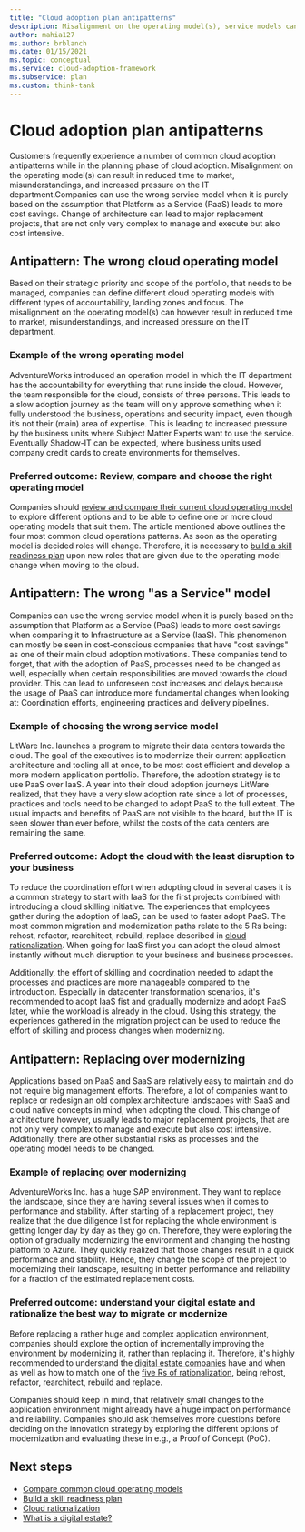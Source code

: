 ```yaml
---
title: "Cloud adoption plan antipatterns"
description: Misalignment on the operating model(s), service models can however result in reduced time to market, misunderstandings, and increased pressure on the IT department.
author: mahia127
ms.author: brblanch
ms.date: 01/15/2021
ms.topic: conceptual
ms.service: cloud-adoption-framework
ms.subservice: plan
ms.custom: think-tank
---
```


# Cloud adoption plan antipatterns

Customers frequently experience a number of common cloud adoption antipatterns while in the planning phase of cloud adoption. Misalignment on the operating model(s) can result in reduced time to market, misunderstandings, and increased pressure on the IT department.Companies can use the wrong service model when it is purely based on the assumption that Platform as a Service (PaaS) leads to more cost savings. Change of architecture can lead to major replacement projects, that are not only very complex to manage and execute but also cost intensive.

## Antipattern: The wrong cloud operating model

Based on their strategic priority and scope of the portfolio, that needs to be managed, companies can define different cloud operating models with different types of accountability, landing zones and focus. The misalignment on the operating model(s) can however result in reduced time to market, misunderstandings, and increased pressure on the IT department.

### Example of the wrong operating model

AdventureWorks introduced an operation model in which the IT department has the accountability for everything that runs inside the cloud. However, the team responsible for the cloud, consists of three persons. This leads to a slow adoption journey as the team will only approve something when it fully understood the business, operations and security impact, even though it’s not their (main) area of expertise. This is leading to increased pressure by the business units where Subject Matter Experts want to use the service. Eventually Shadow-IT can be expected, where business units used company credit cards to create environments for themselves.

### Preferred outcome: Review, compare and choose the right operating model

Companies should [review and compare their current cloud operating model](../operating-model/compare.md) to explore different options and to be able to define one or more cloud operating models that suit them. The article mentioned above outlines the four most common cloud operations patterns. As soon as the operating model is decided roles will change. Therefore, it is necessary to [build a skill readiness plan](../plan/adapt-roles-skills-processes.md) upon new roles that are given due to the operating model change when moving to the cloud.

## Antipattern: The wrong "as a Service" model

Companies can use the wrong service model when it is purely based on the assumption that Platform as a Service (PaaS) leads to more cost savings when comparing it to Infrastructure as a Service (IaaS). This phenomenon can mostly be seen in cost-conscious companies that have "cost savings" as one of their main cloud adoption motivations. These companies tend to forget, that with the adoption of PaaS, processes need to be changed as well, especially when certain responsibilities are moved towards the cloud provider. This can lead to unforeseen cost increases and delays because the usage of PaaS can introduce more fundamental changes when looking at: Coordination efforts, engineering practices and delivery pipelines.

### Example of choosing the wrong service model

LitWare Inc. launches a program to migrate their data centers towards the cloud. The goal of the executives is to modernize their current application architecture and tooling all at once, to be most cost efficient and develop a more modern application portfolio. Therefore, the adoption strategy is to use PaaS over IaaS. A year into their cloud adoption journeys LitWare realized, that they have a very slow adoption rate since a lot of processes, practices and tools need to be changed to adopt PaaS to the full extent. The usual impacts and benefits of PaaS are not visible to the board, but the IT is seen slower than ever before, whilst the costs of the data centers are remaining the same.

### Preferred outcome: Adopt the cloud with the least disruption to your business

To reduce the coordination effort when adopting cloud in several cases it is a common strategy to start with IaaS for the first projects combined with introducing a cloud skilling initiative. The experiences that employees gather during the adoption of IaaS, can be used to faster adopt PaaS. The most common migration and modernization paths relate to the 5 Rs being: rehost, refactor, rearchitect, rebuild, replace described in [cloud rationalization](../digital-estate/5-rs-of-rationalization.md). When going for IaaS first you can adopt the cloud almost instantly without much disruption to your business and business processes.

Additionally, the effort of skilling and coordination needed to adapt the processes and practices are more manageable compared to the introduction. Especially in datacenter transformation scenarios, it's recommended to adopt IaaS fist and gradually modernize and adopt PaaS later, while the workload is already in the cloud. Using this strategy, the experiences gathered in the migration project can be used to reduce the effort of skilling and process changes when modernizing.

## Antipattern: Replacing over modernizing

Applications based on PaaS and SaaS are relatively easy to maintain and do not require big management efforts. Therefore, a lot of companies want to replace or redesign an old complex architecture landscapes with SaaS and cloud native concepts in mind, when adopting the cloud.  This change of architecture however, usually leads to major replacement projects, that are not only very complex to manage and execute but also cost intensive. Additionally, there are other substantial risks as processes and the operating model needs to be changed.

### Example of replacing over modernizing

AdventureWorks Inc. has a huge SAP environment. They want to replace the landscape, since they are having several issues when it comes to performance and stability. After starting of a replacement project, they realize that the due diligence list for replacing the whole environment is getting longer day by day as they go on. Therefore, they were exploring the option of gradually modernizing the environment and changing the hosting platform to Azure. They quickly realized that those changes result in a quick performance and stability. Hence, they change the scope of the project to modernizing their landscape, resulting in better performance and reliability for a fraction of the estimated replacement costs.

### Preferred outcome: understand your digital estate and rationalize the best way to migrate or modernize

Before replacing a rather huge and complex application environment, companies should explore the option of incrementally improving the environment by modernizing it, rather than replacing it. Therefore, it's highly recommended to understand the [digital estate companies](../digital-estate/index.md) have and when as well as how to match one of the [five Rs of rationalization](../digital-estate/5-rs-of-rationalization.md), being rehost, refactor, rearchitect, rebuild and replace.

Companies should keep in mind, that relatively small changes to the application environment might already have a huge impact on performance and reliability. Companies should ask themselves more questions before deciding on the innovation strategy by exploring the different options of modernization and evaluating these in e.g., a Proof of Concept (PoC).

## Next steps

- [Compare common cloud operating models](../operating-model/compare.md)
- [Build a skill readiness plan](../plan/adapt-roles-skills-processes.md)
- [Cloud rationalization](../digital-estate/5-rs-of-rationalization.md)
- [What is a digital estate?](../digital-estate/index.md)
